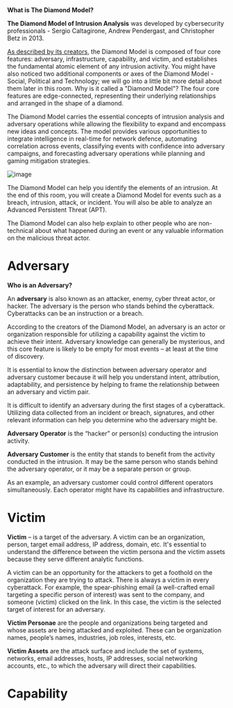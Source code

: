 **What is The Diamond Model?**

**The Diamond Model of Intrusion Analysis** was developed by cybersecurity professionals - Sergio Caltagirone, Andrew Pendergast, and Christopher Betz in 2013.

[As described by its creators](https://www.activeresponse.org/wp-content/uploads/2013/07/diamond.pdf), the Diamond Model is composed of four core features: adversary, infrastructure, capability, and victim, and establishes the fundamental atomic element of any intrusion activity. You might have also noticed two additional components or axes of the Diamond Model - Social, Political and Technology; we will go into a little bit more detail about them later in this room. Why is it called a "Diamond Model"? The four core features are edge-connected, representing their underlying relationships and arranged in the shape of a diamond. 

The Diamond Model carries the essential concepts of intrusion analysis and adversary operations while allowing the flexibility to expand and encompass new ideas and concepts. The model provides various opportunities to integrate intelligence in real-time for network defence, automating correlation across events, classifying events with confidence into adversary campaigns, and forecasting adversary operations while planning and gaming mitigation strategies.

![image](https://github.com/user-attachments/assets/dbc6c8d5-d65e-49ce-89c1-f7adf8782fa6)

The Diamond Model can help you identify the elements of an intrusion. At the end of this room, you will create a Diamond Model for events such as a breach, intrusion, attack, or incident. You will also be able to analyze an Advanced Persistent Threat (APT). 

The Diamond Model can also help explain to other people who are non-technical about what happened during an event or any valuable information on the malicious threat actor.

# Adversary

**Who is an Adversary?**

An **adversary** is also known as an attacker, enemy, cyber threat actor, or hacker. The adversary is the person who stands behind the cyberattack. Cyberattacks can be an instruction or a breach.

According to the creators of the Diamond Model,  an adversary is an actor or organization responsible for utilizing a capability against the victim to achieve their intent. Adversary knowledge can generally be mysterious, and this core feature is likely to be empty for most events – at least at the time of discovery. 

It is essential to know the distinction between adversary operator and adversary customer because it will help you understand intent, attribution, adaptability, and persistence by helping to frame the relationship between an adversary and victim pair.  

It is difficult to identify an adversary during the first stages of a cyberattack. Utilizing data collected from an incident or breach, signatures, and other relevant information can help you determine who the adversary might be.

**Adversary Operator** is the “hacker” or person(s) conducting the intrusion activity.

**Adversary Customer** is the entity that stands to benefit from the activity conducted in the intrusion. It may be the same person who stands behind the adversary operator, or it may be a separate person or group.

As an example, an adversary customer could control different operators simultaneously. Each operator might have its capabilities and infrastructure.

# Victim

**Victim** – is a target of the adversary. A victim can be an organization, person, target email address, IP address, domain, etc. It's essential to understand the difference between the victim persona and the victim assets because they serve different analytic functions. 

A victim can be an opportunity for the attackers to get a foothold on the organization they are trying to attack. There is always a victim in every cyberattack. For example, the spear-phishing email (a well-crafted email targeting a specific person of interest) was sent to the company, and someone (victim) clicked on the link. In this case, the victim is the selected target of interest for an adversary. 

**Victim Personae** are the people and organizations being targeted and whose assets are being attacked and exploited. These can be organization names, people’s names, industries, job roles, interests, etc.

**Victim Assets** are the attack surface and include the set of systems, networks, email addresses, hosts, IP addresses, social networking accounts, etc., to which the adversary will direct their capabilities.

# Capability

